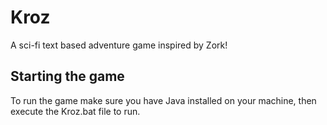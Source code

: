 # Kroz
A sci-fi text based adventure game inspired by Zork!

## Starting the game
To run the game make sure you have Java installed on your machine, then execute the Kroz.bat file to run.
